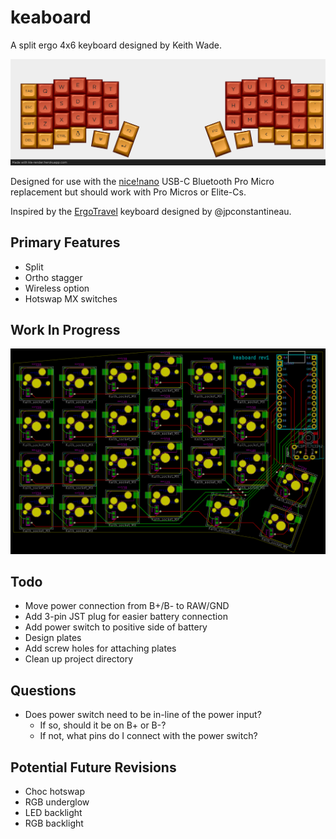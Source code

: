 # keaboard

A split ergo 4x6 keyboard designed by Keith Wade.

![keaboard](./images/keaboard_render.png)

Designed for use with the [nice!nano][nicenano] USB-C Bluetooth Pro Micro replacement
but should work with Pro Micros or Elite-Cs.

Inspired by the [ErgoTravel][ergotravel] keyboard designed by @jpconstantineau.

## Primary Features

- Split
- Ortho stagger
- Wireless option
- Hotswap MX switches

## Work In Progress

![WIP](./images/WIP_2020-08-20%2020-53-22.png)

## Todo

- Move power connection from B+/B- to RAW/GND
- Add 3-pin JST plug for easier battery connection
- Add power switch to positive side of battery
- Design plates
- Add screw holes for attaching plates
- Clean up project directory

## Questions

- Does power switch need to be in-line of the power input?
  - If so, should it be on B+ or B-?
  - If not, what pins do I connect with the power switch?

## Potential Future Revisions

- Choc hotswap
- RGB underglow
- LED backlight
- RGB backlight

[nicenano]: https://docs.nicekeyboards.com/#/nice!nano/
[ergotravel]: https://github.com/jpconstantineau/ErgoTravel
